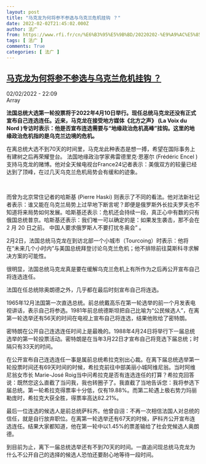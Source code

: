 ```yaml
---
layout: post
title: "马克龙为何将参不参选与乌克兰危机挂钩 ？"
date: 2022-02-02T21:45:02.000Z
author: 法广
from: https://www.rfi.fr/cn/%E6%B3%95%E5%9B%BD/20220202-%E9%A9%AC%E5%85%8B%E9%BE%99%E4%B8%BA%E4%BD%95%E5%B0%86%E5%8F%82%E4%B8%8D%E5%8F%82%E9%80%89%E4%B8%8E%E4%B9%8C%E5%85%8B%E5%85%B0%E5%8D%B1%E6%9C%BA%E6%8C%82%E9%92%A9
tags: [ 法广 ]
comments: True
categories: [ 法广 ]
---
```

<!--1643838302000-->
[马克龙为何将参不参选与乌克兰危机挂钩 ？](https://www.rfi.fr/cn/%E6%B3%95%E5%9B%BD/20220202-%E9%A9%AC%E5%85%8B%E9%BE%99%E4%B8%BA%E4%BD%95%E5%B0%86%E5%8F%82%E4%B8%8D%E5%8F%82%E9%80%89%E4%B8%8E%E4%B9%8C%E5%85%8B%E5%85%B0%E5%8D%B1%E6%9C%BA%E6%8C%82%E9%92%A9)
------

<div>
<div>02/02/2022 - 22:09</div>Array<p><strong>                    法国总统大选第一轮投票将于2022年4月10日举行。现任总统马克龙还没有正式宣布自己连选连任。近来，马克龙在接受地方媒体《北方之声》 (La Voix du Nord )专访时表示：他是否宣布连选需要与“地缘政治危机高峰”挂钩。这里的地缘政治危机指的是乌克兰边境的危机。                </strong></p><div >                    <p>在离总统大选不到70天的时间里，马克龙此种表态是想一搏，希望在国际事务上有建树之后再荣耀登台。 法国地缘政治学家弗雷德里克·恩塞尔 (Frédéric Encel )支持马克龙的赌博。他对全天候电视台France24记者表示：美俄双方的较量已经达到了顶峰，在过几天乌克兰危机局势会有缓和的迹象。</p><p> </p><p>而曾为北京常住记者的哈斯基 (Pierre Haski) 则表示了不同的看法。他对法新社记者表示：谁又能在乌克兰局势上过早地下断言呢？即便是俄罗斯外长拉夫罗夫也不知道将来局势如何发展。哈斯基还表示：危机还会持续一段，真正心中有数的只有俄国总统普京。哈斯基还表示：我们唯一可以确定的是：如果发生袭击，那不会在 2 月 20 日之前。 中国人要求俄罗斯人不要打扰冬奥会” 。</p><p>2月2日，法国总统马克龙在到访北部一个小城市（Tourcoing）时表示：他将在“未来几个小时内”与美国总统拜登讨论乌克兰危机；他不排除前往莫斯科寻求解决方案的可能性。</p><p>很明显，法国总统马克龙真是要在缓解乌克兰危机上有所作为之后再公开宣布自己将连选连任。</p><p>法国在任总统除奥朗德之外，几乎都在最后时刻宣布自己将连选。</p><p>1965年12月法国第一次直选总统。前总统戴高乐在第一轮选举的前一个月发表电视讲话，表示自己将参选。1981年前总统德斯坦把自己比喻为“公民候选人”，在离第一轮选举还有56天的时间在电视上宣布自己将连选，结果他败给了密特朗。</p><p>密特朗在公开自己连选连任时间上是最晚的。1988年4月24日将举行下一届总统选举的第一轮投票活动。密特朗是在当年3月22日才宣布自己将竞选下届总统；时隔只有33天的时间。</p><p>在公开宣布自己连选连任一事是属前总统希拉克别出心裁。在离下届总统选举第一轮投票时间还有69天时间的时候，希拉克前往中部美丽小城阿维尼翁。当时阿维尼翁女市长 Marie-José Roig当中问希拉克是否有连选连任的打算？希拉克回答说：既然您这么直截了当问我，我也转圈子了。我直截了当地告诉您：我将参选下届总统。第一轮希拉克得票率十分低，仅有19.88%。而第二轮遇上极右势力玛丽勒庞时，希拉克大获全胜，得票率高达82.21%。</p><p>最后一位连选的候选人是前总统萨科齐。他曾自诩：不再一次相信法国人对总统的信任，就是自行放弃职位。在离第一轮选举还有67天的时候，萨科齐公开宣布连选连任。结果大家都知道，他在第一轮中以1.45%的票差输给了社会党候选人奥朗德。</p><p>到目前为止，离下一届总统选举还有不到70天的时间。一直追问现总统马克龙为什么不公开自己的选择的候选人恐怕还要耐心地等待一段时间。</p>                                            <div data-selfpromo-newsletter>    </div>    <div data-selfpromo-app>    </div>                </div>
</div>

